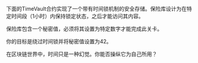 下面的TimeVault合约实现了一个带有时间锁机制的安全存储。保险库设计为在特定时间段（1小时）内保持锁定状态，之后才能访问其内容。

保险库包含一个秘密值，必须将其设置为特定数字才能完成此关卡。

你的目标是绕过时间锁并将秘密值设置为42。

在区块链世界中，时间只是一种幻觉。你能否操纵它为自己所用？